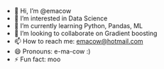 - 👋 Hi, I’m @emacow
- 👀 I’m interested in Data Science
- 🌱 I’m currently learning Python, Pandas, ML
- 💞️ I’m looking to collaborate on Gradient boosting  
- 📫 How to reach me: emacow@hotmail.com
- 😄 Pronouns: e-ma-cow :)
- ⚡ Fun fact: moo

<!---
emacow/emacow is a ✨ special ✨ repository because its `README.md` (this file) appears on your GitHub profile.
You can click the Preview link to take a look at your changes.
--->
